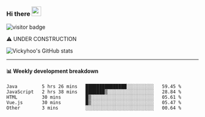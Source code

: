 ### Hi there <a href="https://www.gautamkrishnar.com/"><img src="https://media.giphy.com/media/hvRJCLFzcasrR4ia7z/giphy.gif" width="25px"></a>

![visitor badge](https://visitor-badge.glitch.me/badge?page_id=vickyhoo.vickyhoo&left_color=black&right_color=cornflowerblue)

⚠️ UNDER CONSTRUCTION

![Vickyhoo's GitHub stats](https://github-readme-stats.vercel.app/api?username=vickyhoo&theme=react&show_icons=true&count_private=true)

---

#### :bar_chart: Weekly development breakdown

<!--START_SECTION:waka-->

```text
Java         5 hrs 26 mins   ███████████████░░░░░░░░░░   59.45 %
JavaScript   2 hrs 38 mins   ███████▒░░░░░░░░░░░░░░░░░   28.84 %
HTML         30 mins         █▒░░░░░░░░░░░░░░░░░░░░░░░   05.61 %
Vue.js       30 mins         █▒░░░░░░░░░░░░░░░░░░░░░░░   05.47 %
Other        3 mins          ░░░░░░░░░░░░░░░░░░░░░░░░░   00.64 %
```

<!--END_SECTION:waka-->


<!--
**vickyhoo/vickyhoo** is a ✨ _special_ ✨ repository because its `README.md` (this file) appears on your GitHub profile.

Here are some ideas to get you started:

- 🔭 I’m currently working on ...
- 🌱 I’m currently learning ...
- 👯 I’m looking to collaborate on ...
- 🤔 I’m looking for help with ...
- 💬 Ask me about ...
- 📫 How to reach me: ...
- 😄 Pronouns: ...
- ⚡ Fun fact: ...
-->
